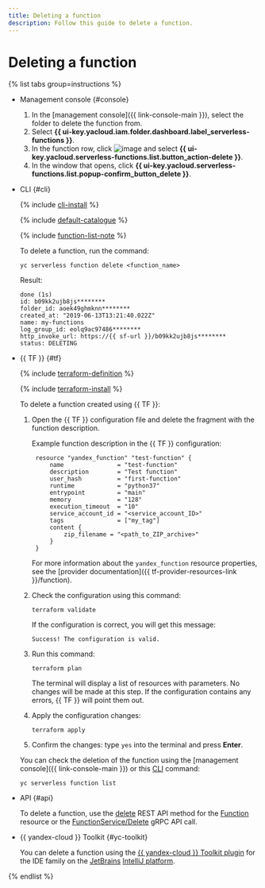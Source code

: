 ```yaml
---
title: Deleting a function
description: Follow this guide to delete a function.
---
```


# Deleting a function

{% list tabs group=instructions %}

- Management console {#console}
  
    1. In the [management console]({{ link-console-main }}), select the folder to delete the function from.
    1. Select **{{ ui-key.yacloud.iam.folder.dashboard.label_serverless-functions }}**.
    1. In the function row, click ![image](../../../_assets/console-icons/ellipsis.svg) and select **{{ ui-key.yacloud.serverless-functions.list.button_action-delete }}**.
    1. In the window that opens, click **{{ ui-key.yacloud.serverless-functions.list.popup-confirm_button_delete }}**.
  
- CLI {#cli}
  
    {% include [cli-install](../../../_includes/cli-install.md) %}

    {% include [default-catalogue](../../../_includes/default-catalogue.md) %}

    {% include [function-list-note](../../../_includes/functions/function-list-note.md) %}
    
    To delete a function, run the command:
    
    ```
    yc serverless function delete <function_name>
    ```
    Result:
    ```
    done (1s)
    id: b09kk2ujb8js********
    folder_id: aoek49ghmknn********
    created_at: "2019-06-13T13:21:40.022Z"
    name: my-functions
    log_group_id: eolq9ac97486********
    http_invoke_url: https://{{ sf-url }}/b09kk2ujb8js********
    status: DELETING
    ```

- {{ TF }} {#tf}

    {% include [terraform-definition](../../../_tutorials/_tutorials_includes/terraform-definition.md) %}

    {% include [terraform-install](../../../_includes/terraform-install.md) %}

    To delete a function created using {{ TF }}:

    1. Open the {{ TF }} configuration file and delete the fragment with the function description.
       
       Example function description in the {{ TF }} configuration:

       ```
        resource "yandex_function" "test-function" {
            name               = "test-function"
            description        = "Test function"
            user_hash          = "first-function"
            runtime            = "python37"
            entrypoint         = "main"
            memory             = "128"
            execution_timeout  = "10"
            service_account_id = "<service_account_ID>"
            tags               = ["my_tag"]
            content {
                zip_filename = "<path_to_ZIP_archive>"
            }
        }
        ```

        For more information about the `yandex_function` resource properties, see the [provider documentation]({{ tf-provider-resources-link }}/function).

    1. Check the configuration using this command:
        
       ```
       terraform validate
       ```

       If the configuration is correct, you will get this message:
        
       ```
       Success! The configuration is valid.
       ```

    1. Run this command:

       ```
       terraform plan
       ```
        
       The terminal will display a list of resources with parameters. No changes will be made at this step. If the configuration contains any errors, {{ TF }} will point them out.
         
    1. Apply the configuration changes:

       ```
       terraform apply
       ```
    1. Confirm the changes: type `yes` into the terminal and press **Enter**.
      
    You can check the deletion of the function using the [management console]({{ link-console-main }}) or this [CLI](../../../cli/quickstart.md) command:

    ```
    yc serverless function list
    ```

- API {#api}

    To delete a function, use the [delete](../../functions/api-ref/Function/delete.md) REST API method for the [Function](../../functions/api-ref/Function/index.md) resource or the [FunctionService/Delete](../../functions/api-ref/grpc/Function/delete.md) gRPC API call.


- {{ yandex-cloud }} Toolkit {#yc-toolkit}

    You can delete a function using the [{{ yandex-cloud }} Toolkit plugin](https://github.com/yandex-cloud/ide-plugin-jetbrains/blob/master/README.en.md) for the IDE family on the [JetBrains](https://www.jetbrains.com/) [IntelliJ platform](https://www.jetbrains.com/opensource/idea/).


{% endlist %}
